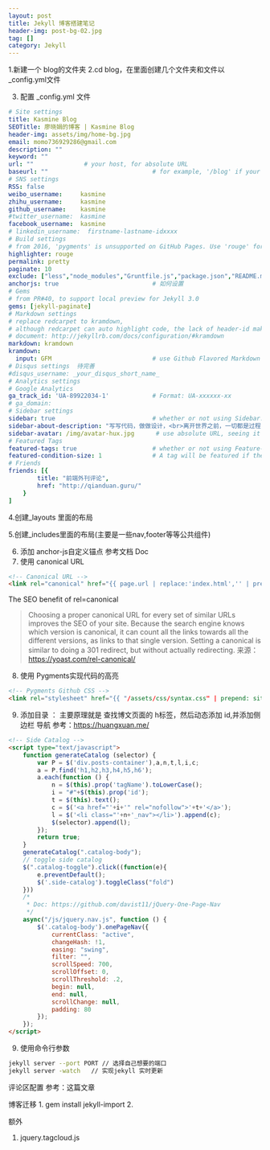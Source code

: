 ```yaml
---
layout: post
title: Jekyll 博客搭建笔记
header-img: post-bg-02.jpg
tag: []
category: Jekyll
---
```


1.新建一个 blog的文件夹
2.cd blog，在里面创建几个文件夹和文件以 _config.yml文件


 3. 配置 _config.yml 文件

```yml
# Site settings
title: Kasmine Blog
SEOTitle: 廖晓娟的博客 | Kasmine Blog
header-img: assets/img/home-bg.jpg
email: momo736929286@gmail.com
description: ""
keyword: ""
url: ""              # your host, for absolute URL
baseurl: ""                             # for example, '/blog' if your blog hosted on 'host/blog'
# SNS settings
RSS: false
weibo_username:     kasmine
zhihu_username:     kasmine
github_username:    kasmine
#twitter_username:  kasmine
facebook_username:  kasmine
# linkedin_username:  firstname-lastname-idxxxx
# Build settings
# from 2016, 'pygments' is unsupported on GitHub Pages. Use 'rouge' for highlighting instead.
highlighter: rouge
permalink: pretty
paginate: 10
exclude: ["less","node_modules","Gruntfile.js","package.json","README.md","README.zh.md"]
anchorjs: true                          # 如何设置
# Gems
# from PR#40, to support local preview for Jekyll 3.0
gems: [jekyll-paginate]
# Markdown settings
# replace redcarpet to kramdown,
# although redcarpet can auto highlight code, the lack of header-id make the catalog impossible, so I switch to kramdown
# document: http://jekyllrb.com/docs/configuration/#kramdown
markdown: kramdown
kramdown:
  input: GFM                            # use Github Flavored Markdown !important
# Disqus settings  待完善
#disqus_username: _your_disqus_short_name_
# Analytics settings
# Google Analytics
ga_track_id: 'UA-89922034-1'            # Format: UA-xxxxxx-xx
# ga_domain: 
# Sidebar settings
sidebar: true                           # whether or not using Sidebar.
sidebar-about-description: "写写代码，做做设计，<br>离开世界之前，一切都是过程"
sidebar-avatar: /img/avatar-hux.jpg      # use absolute URL, seeing it's used in both `/` and `/about/`
# Featured Tags
featured-tags: true                     # whether or not using Feature-Tags
featured-condition-size: 1              # A tag will be featured if the size of it is more than this condition value
# Friends
friends: [{
        title: "前端外刊评论",
        href: "http://qianduan.guru/"
    }
]
```

4.创建_layouts 里面的布局

 
5.创建_includes里面的布局(主要是一些nav,footer等等公共组件)


6. 添加 anchor-js自定义锚点
 参考文档 Doc 
7. 使用 canonical URL

```html
<!-- Canonical URL -->
<link rel="canonical" href="{{ page.url | replace:'index.html','' | prepend: site.baseurl | prepend: site.url }}">
```

The SEO benefit of rel=canonical

> Choosing a proper canonical URL for every set of similar URLs improves the SEO of your site. Because the search engine knows which version is canonical, it can count all the links towards all the different versions, as links to that single version. Setting a canonical is similar to doing a 301 redirect, but without actually redirecting.
来源： https://yoast.com/rel-canonical/

8. 使用 Pygments实现代码的高亮

```html
<!-- Pygments Github CSS -->
<link rel="stylesheet" href="{{ "/assets/css/syntax.css" | prepend: site.baseurl }}">
```

9. 添加目录 ： 主要原理就是  查找博文页面的 h标签，然后动态添加 id,并添加侧边栏 导航  参考：https://huangxuan.me/

``` html
<!-- Side Catalog -->
<script type="text/javascript">
    function generateCatalog (selector) {
        var P = $('div.posts-container'),a,n,t,l,i,c;
        a = P.find('h1,h2,h3,h4,h5,h6');
        a.each(function () {
            n = $(this).prop('tagName').toLowerCase();
            i = "#"+$(this).prop('id');
            t = $(this).text();
            c = $('<a href="'+i+'" rel="nofollow">'+t+'</a>');
            l = $('<li class="'+n+'_nav"></li>').append(c);
            $(selector).append(l);
        });
        return true;    
    }
    generateCatalog(".catalog-body");
    // toggle side catalog
    $(".catalog-toggle").click((function(e){
        e.preventDefault();
        $('.side-catalog').toggleClass("fold")
    }))
    /*
     * Doc: https://github.com/davist11/jQuery-One-Page-Nav
     */
    async("/js/jquery.nav.js", function () {
        $('.catalog-body').onePageNav({
            currentClass: "active",
            changeHash: !1,
            easing: "swing",
            filter: "",
            scrollSpeed: 700,
            scrollOffset: 0,
            scrollThreshold: .2,
            begin: null,
            end: null,
            scrollChange: null,
            padding: 80
        });
    });
</script>
```

9. 使用命令行参数

```bash
jekyll server --port PORT // 选择自己想要的端口
jekyll server -watch   // 实现jekyll 实时更新
```

评论区配置
参考：这篇文章


博客迁移
1. 
gem install jekyll-import 
2. 


额外
1. jquery.tagcloud.js





















